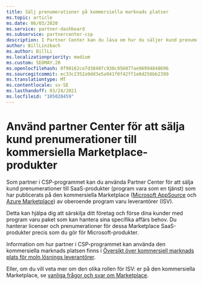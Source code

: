 ```yaml
---
title: Sälj prenumerationer på kommersiella marknads platser
ms.topic: article
ms.date: 06/03/2020
ms.service: partner-dashboard
ms.subservice: partnercenter-csp
description: I Partner Center kan du läsa om hur du säljer kund prenumerationer till SaaS-produkter som publiceras till den kommersiella marknads platsen av oberoende program varu leverantörer (ISV).
author: BillLinzbach
ms.author: BillLi
ms.localizationpriority: medium
ms.custom: SEOMAY.20
ms.openlocfilehash: 0f90162ce7d3848fc930c956077ae96994848696
ms.sourcegitcommit: ec33c2352a9dd3e5a941f0f42ff1e8d256bb2399
ms.translationtype: MT
ms.contentlocale: sv-SE
ms.lasthandoff: 03/24/2021
ms.locfileid: "105028459"
---
```

# <a name="use-partner-center-to-sell-customers-subscriptions-to-commercial-marketplace-products"></a>Använd partner Center för att sälja kund prenumerationer till kommersiella Marketplace-produkter

Som partner i CSP-programmet kan du använda Partner Center för att sälja kund prenumerationer till SaaS-produkter (program vara som en tjänst) som har publicerats på den kommersiella Marketplace ([Microsoft AppSource](https://appsource.microsoft.com/) och [Azure Marketplace](https://azuremarketplace.microsoft.com/)) av oberoende program varu leverantörer (ISV).

Detta kan hjälpa dig att särskilja ditt företag och förse dina kunder med program varu paket som kan hantera sina specifika affärs behov. Du hanterar licenser och prenumerationer för dessa Marketplace SaaS-produkter precis som du gör för Microsoft-produkter.

Information om hur partner i CSP-programmet kan använda den kommersiella marknads platsen finns i [Översikt över kommersiell marknads plats för moln lösnings leverantörer](csp-commercial-marketplace-overview.md).

Eller, om du vill veta mer om den olika rollen för ISV: er på den kommersiella Marketplace, se [vanliga frågor och svar om Marketplace](/azure/marketplace/marketplace-faq-publisher-guide).